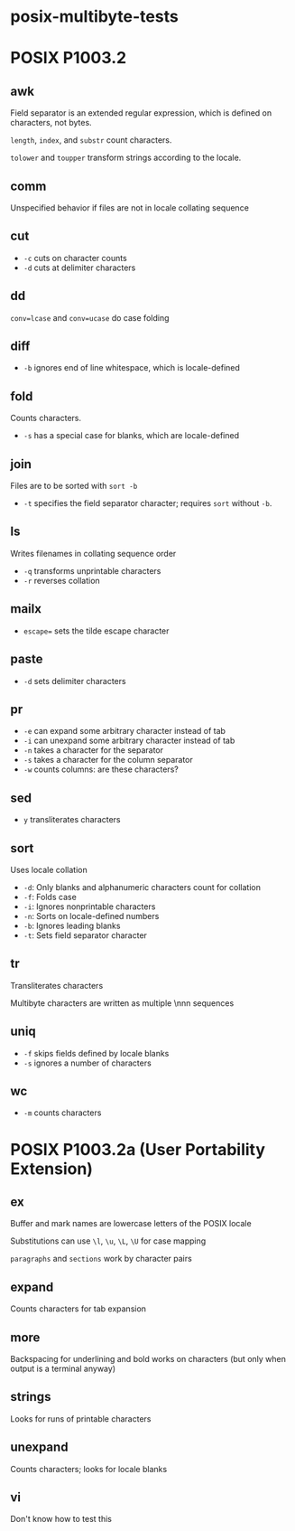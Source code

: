 posix-multibyte-tests
=====================

POSIX P1003.2
=============

awk
---

Field separator is an extended regular expression, which is defined
on characters, not bytes.

`length`, `index`, and `substr` count characters.

`tolower` and `toupper` transform strings according to the locale.

comm
----

Unspecified behavior if files are not in locale collating sequence

cut
---

* `-c` cuts on character counts
* `-d` cuts at delimiter characters

dd
--

`conv=lcase` and `conv=ucase` do case folding

diff
----

* `-b` ignores end of line whitespace, which is locale-defined

fold
----

Counts characters.

* `-s` has a special case for blanks, which are locale-defined

join
----

Files are to be sorted with `sort -b`

* `-t` specifies the field separator character; requires `sort` without `-b`.

ls
--

Writes filenames in collating sequence order

* `-q` transforms unprintable characters
* `-r` reverses collation

mailx
-----

* `escape=` sets the tilde escape character

paste
-----

* `-d` sets delimiter characters

pr
--

* `-e` can expand some arbitrary character instead of tab
* `-i` can unexpand some arbitrary character instead of tab
* `-n` takes a character for the separator
* `-s` takes a character for the column separator
* `-w` counts columns: are these characters?

sed
---

* `y` transliterates characters

sort
----

Uses locale collation

* `-d`: Only blanks and alphanumeric characters count for collation
* `-f`: Folds case
* `-i`: Ignores nonprintable characters
* `-n`: Sorts on locale-defined numbers
* `-b`: Ignores leading blanks
* `-t`: Sets field separator character

tr
--

Transliterates characters

Multibyte characters are written as multiple \nnn sequences

uniq
----

* `-f` skips fields defined by locale blanks
* `-s` ignores a number of characters

wc
--

* `-m` counts characters

POSIX P1003.2a (User Portability Extension)
===========================================

ex
--

Buffer and mark names are lowercase letters of the POSIX locale

Substitutions can use `\l`, `\u`, `\L`, `\U` for case mapping

`paragraphs` and `sections` work by character pairs

expand
------

Counts characters for tab expansion

more
----

Backspacing for underlining and bold works on characters (but only when output is a terminal anyway)

strings
-------

Looks for runs of printable characters

unexpand
--------

Counts characters; looks for locale blanks

vi
--

Don't know how to test this
